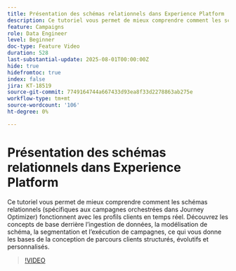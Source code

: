 ```yaml
---
title: Présentation des schémas relationnels dans Experience Platform
description: Ce tutoriel vous permet de mieux comprendre comment les schémas relationnels (spécifiques aux campagnes orchestrées dans Journey Optimizer) fonctionnent avec les profils clients en temps réel. Découvrez les concepts de base derrière l’ingestion de données, la modélisation de schéma, la segmentation et l’exécution de campagnes, ce qui vous donne les bases de la conception de parcours clients structurés, évolutifs et personnalisés.
feature: Campaigns
role: Data Engineer
level: Beginner
doc-type: Feature Video
duration: 528
last-substantial-update: 2025-08-01T00:00:00Z
hide: true
hidefromtoc: true
index: false
jira: KT-18519
source-git-commit: 7749164744a667433d93ea8f33d2278863ab275e
workflow-type: tm+mt
source-wordcount: '106'
ht-degree: 0%

---
```



# Présentation des schémas relationnels dans Experience Platform

Ce tutoriel vous permet de mieux comprendre comment les schémas relationnels (spécifiques aux campagnes orchestrées dans Journey Optimizer) fonctionnent avec les profils clients en temps réel. Découvrez les concepts de base derrière l’ingestion de données, la modélisation de schéma, la segmentation et l’exécution de campagnes, ce qui vous donne les bases de la conception de parcours clients structurés, évolutifs et personnalisés.

>[!VIDEO](https://video.tv.adobe.com/v/3470216/?learn=on&enablevpops&captions=fre_fr)
